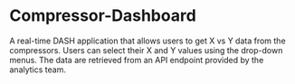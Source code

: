 # Compressor-Dashboard

A real-time DASH application that allows users to get X vs Y data from the compressors. Users can select their X and Y values using the drop-down menus. The data are retrieved from an API endpoint provided by the analytics team.
